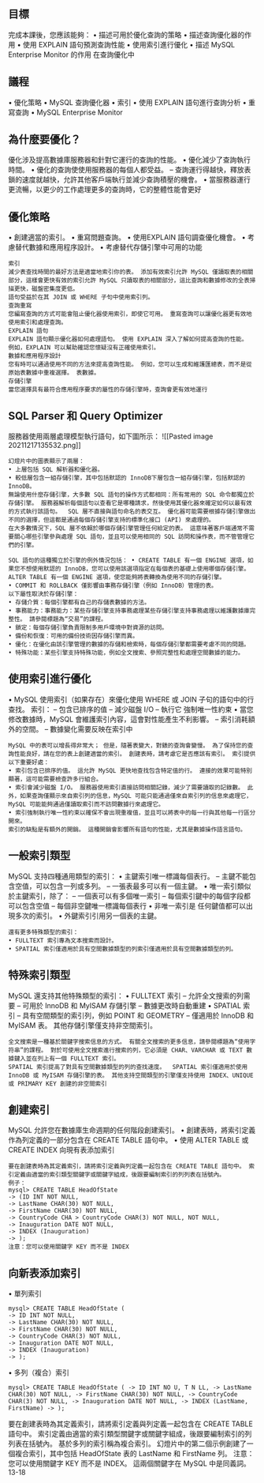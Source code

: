 ## 目標 
完成本課後，您應該能夠： 
• 描述可用於優化查詢的策略 • 描述查詢優化器的作用
• 使用 EXPLAIN 語句預測查詢性能 • 使用索引進行優化
• 描述 MySQL Enterprise Monitor 的作用 在查詢優化中

## 議程 
• 優化策略 
• MySQL 查詢優化器 
• 索引 
• 使用 EXPLAIN 語句進行查詢分析 • 重寫查詢 
• MySQL Enterprise Monitor

## 為什麼要優化？
優化涉及提高數據庫服務器和針對它運行的查詢的性能。
• 優化減少了查詢執行時間。
• 優化的查詢使使用服務器的每個人都受益。
– 查詢運行得越快，釋放表鎖的速度就越快，允許其他客戶端執行並減少查詢積壓的機會。
• 當服務器運行更流暢，以更少的工作處理更多的查詢時，它的整體性能會更好

## 優化策略
• 創建適當的索引。
• 重寫問題查詢。
• 使用EXPLAIN 語句調查優化機會。
• 考慮替代數據和應用程序設計。
• 考慮替代存儲引擎中可用的功能
```
索引 
減少表查找時間的最好方法是適當地索引你的表。 添加有效索引允許 MySQL 僅讀取表的相關部分，這樣會更快有效的索引允許 MySQL 只讀取表的相關部分，這比查詢和數據修改的全表掃描更快，磁盤密集度更低。
語句受益於在其 JOIN 或 WHERE 子句中使用索引列。
查詢重寫 
您編寫查詢的方式可能會阻止優化器使用索引，即使它可用。 重寫查詢可以讓優化器更有效地使用索引和處理查詢。
EXPLAIN 語句 
EXPLAIN 語句顯示優化器如何處理語句。 使用 EXPLAIN 深入了解如何提高查詢的性能。 例如，EXPLAIN 可以幫助確認您懷疑沒有正確使用索引。
數據和應用程序設計 
您有時可以通過使用不同的方法來提高查詢性能。 例如，您可以生成和維護匯總表，而不是從原始表數據中重複選擇。 表數據。
存儲引擎 
當您選擇具有最符合應用程序要求的屬性的存儲引擎時，查詢會更有效地運行
```

## SQL Parser 和 Query Optimizer 
服務器使用兩層處理模型執行語句，如下圖所示：
![[Pasted image 20211217135532.png]]
```
幻燈片中的圖表顯示了兩層： 
• 上層包括 SQL 解析器和優化器。
• 較低層包含一組存儲引擎，其中包括默認的 InnoDB下層包含一組存儲引擎，包括默認的 InnoDB。
無論使用什麼存儲引擎，大多數 SQL 語句的操作方式都相同：所有常用的 SQL 命令都獨立於存儲引擎。 服務器解析每個語句以查看它是哪種請求，然後使用其優化器來確定如何以最有效的方式執行該語句。  SQL 層不直接與語句命名的表交互。 優化器可能需要根據存儲引擎做出不同的選擇，但這都是通過每個存儲引擎支持的標準化接口 (API) 來處理的。
在大多數情況下，SQL 層不依賴於哪個存儲引擎管理任何給定的表。 這意味著客戶端通常不需要關心哪些引擎參與處理 SQL 語句，並且可以使用相同的 SQL 訪問和操作表，而不管管理它們的引擎。

SQL 語句的這種獨立於引擎的例外情況包括： • CREATE TABLE 有一個 ENGINE 選項，如果您不想使用默認的 InnoDB，您可以使用該選項指定在每個表的基礎上使用哪個存儲引擎。  ALTER TABLE 有一個 ENGINE 選項，使您能夠將表轉換為使用不同的存儲引擎。
• COMMIT 和 ROLLBACK 僅影響由事務存儲引擎（例如 InnoDB）管理的表。
以下屬性取決於存儲引擎： 
• 存儲介質：每個引擎都有自己的存儲表數據的方法。
• 事務能力：事務能力：某些存儲引擎支持事務處理某些存儲引擎支持事務處理以維護數據庫完整性。 請參閱標題為“交易”的課程。  
• 鎖定：每個存儲引擎負責限制多用戶環境中對資源的訪問。
• 備份和恢復：可用的備份技術因存儲引擎而異。
• 優化：在優化由該引擎管理的數據的存儲和檢索時，每個存儲引擎都需要考慮不同的問題。
• 特殊功能：某些引擎支持特殊功能，例如全文搜索、參照完整性和處理空間數據的能力。
```

## 使用索引進行優化
• MySQL 使用索引（如果存在）來優化使用 WHERE 或 JOIN 子句的語句中的行查找。 索引： 
– 包含已排序的值 
– 減少磁盤 I/O 
– 執行它 強制唯一性約束
• 當您修改數據時，MySQL 會維護索引內容，這會對性能產生不利影響。
– 索引消耗額外的空間。
– 數據變化需要反映在索引中
```
MySQL 中的表可以增長得非常大； 但是，隨著表變大，對錶的查詢會變慢。 為了保持您的查詢性能良好，請在您的表上創建適當的索引。 創建表時，請考慮它是否應該有索引。 索引提供以下重要好處： 
• 索引包含已排序的值。 這允許 MySQL 更快地查找包含特定值的行。 連接的效果可能特別顯著，這可能需要檢查許多行組合。
• 索引會減少磁盤 I/O。 服務器使用索引直接訪問相關記錄，減少了需要讀取的記錄數。 此外，如果查詢僅顯示來自索引列的信息，MySQL 可能只能通過僅來自索引列的信息來處理它，MySQL 可能能夠通過僅讀取索引而不訪問數據行來處理它。
• 索引強制執行唯一性約束以確保不會出現重複值，並且可以將表中的每一行與其他每一行區分開來。
索引的缺點是有額外的開銷。 這種開銷會影響所有語句的性能，尤其是數據操作語言語句。
```

## 一般索引類型

MySQL 支持四種通用類型的索引： 
• 主鍵索引唯一標識每個表行。
– 主鍵不能包含空值，可以包含一列或多列。
– 一張表最多可以有一個主鍵。
• 唯一索引類似於主鍵索引，除了：
– 一個表可以有多個唯一索引 – 每個索引鍵中的每個字段都可以包含空值 – 每個非空鍵唯一標識每個表行 
• 非唯一索引是 任何鍵值都可以出現多次的索引。
• 外鍵索引引用另一個表的主鍵。
```
還有更多特殊類型的索引： 
• FULLTEXT 索引專為文本搜索而設計。
• SPATIAL 索引僅適用於具有空間數據類型的列索引僅適用於具有空間數據類型的列。
```

## 特殊索引類型
MySQL 還支持其他特殊類型的索引： 
• FULLTEXT 索引
– 允許全文搜索的列需要 
– 可用於 InnoDB 和 MyISAM 存儲引擎 – 數據更改時自動重建 
• SPATIAL 索引 
– 具有空間類型的索引列，例如 POINT 和 GEOMETRY 
– 僅適用於 InnoDB 和 MyISAM 表。 其他存儲引擎僅支持非空間索引。
```
全文搜索是一種基於關鍵字搜索信息的方式。 有關全文搜索的更多信息，請參閱標題為“使用字符串”的課程。 對於可使用全文搜索進行搜索的列，它必須是 CHAR、VARCHAR 或 TEXT 數據鍵入並在列上有一個 FULLTEXT 索引。
SPATIAL 索引提高了對具有空間數據類型的列的查找速度。  SPATIAL 索引僅適用於使用 InnoDB 或 MyISAM 存儲引擎的表。 其他支持空間類型的引擎僅支持使用 INDEX、UNIQUE 或 PRIMARY KEY 創建的非空間索引
```

## 創建索引
MySQL 允許您在數據庫生命週期的任何階段創建索引。
• 創建表時，將索引定義作為列定義的一部分包含在 CREATE TABLE 語句中。
• 使用 ALTER TABLE 或 CREATE INDEX 向現有表添加索引
```
要在創建表時為其定義索引，請將索引定義與列定義一起包含在 CREATE TABLE 語句中。 索引定義由適當的索引類型關鍵字或關鍵字組成，後跟要編制索引的列列表在括號內。
例子：
mysql> CREATE TABLE HeadOfState
-> (ID INT NOT NULL,
-> LastName CHAR(30) NOT NULL,
-> FirstName CHAR(30) NOT NULL,
-> CountryCode CHA > CountryCode CHAR(3) NOT NULL, NOT NULL,
-> Inauguration DATE NOT NULL,
-> INDEX (Inauguration)
-> );
注意：您可以使用關鍵字 KEY 而不是 INDEX
```

## 向新表添加索引
• 單列索引
```
mysql> CREATE TABLE HeadOfState (
-> ID INT NOT NULL,
-> LastName CHAR(30) NOT NULL,
-> FirstName CHAR(30) NOT NULL,
-> CountryCode CHAR(3) NOT NULL,
-> Inauguration DATE NOT NULL,
-> INDEX (Inauguration)
-> );
```
• 多列（複合）索引
```
mysql> CREATE TABLE HeadOfState ( -> ID INT NO U, T N LL, -> LastName CHAR(30) NOT NULL, -> FirstName CHAR(30) NOT NULL, -> CountryCode CHAR(3) NOT NULL, -> Inauguration DATE NOT NULL, -> INDEX (LastName, FirstName) -> );
```

要在創建表時為其定義索引，請將索引定義與列定義一起包含在 CREATE TABLE 語句中。 索引定義由適當的索引類型關鍵字或關鍵字組成，後跟要編制索引的列列表在括號內。
基於多列的索引稱為複合索引。 幻燈片中的第二個示例創建了一個複合索引，其中包括 HeadOfState 表的 LastName 和 FirstName 列。
注意：您可以使用關鍵字 KEY 而不是 INDEX。 這兩個關鍵字在 MySQL 中是同義詞。
13-18












